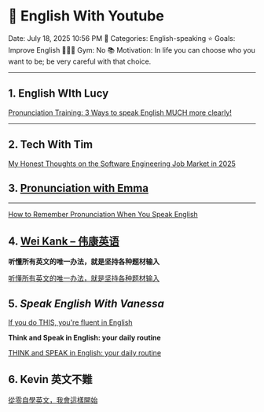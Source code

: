 # 🌅 English With Youtube

Date: July 18, 2025 10:56 PM
📍 Categories: English-speaking
⭐️ Goals: Improve English
🏃🏻‍♀️ Gym: No
📚 Motivation: In life you can choose who you want to be; be very careful with that choice.

---

## 1. English WIth Lucy

[Pronunciation Training: 3 Ways to speak English MUCH more clearly!](https://www.youtube.com/watch?v=jrwglP9EQOU)

---

## 2. **Tech With Tim**

[My Honest Thoughts on the Software Engineering Job Market in 2025](https://www.youtube.com/watch?v=9PpNmDgUDH8)

## 3. [Pronunciation with Emma](https://www.youtube.com/@Pronunciationwithemma)
****

[How to Remember Pronunciation When You Speak English](https://www.youtube.com/watch?v=FmUS_8z2yP8)

## 4. [**Wei Kank – 伟康英语**](https://www.youtube.com/@Weikank)

**听懂所有英文的唯一办法，就是坚持各种题材输入**

[听懂所有英文的唯一办法，就是坚持各种题材输入](https://www.youtube.com/watch?v=BOmj1Fz0TYo)

## 5.  *Speak English With Vanessa*

[If you do THIS, you're fluent in English](https://www.youtube.com/watch?v=ZYCZ-fD44E0)

**Think and Speak in English: your daily routine** 

[THINK and SPEAK in English: your daily routine](https://www.youtube.com/watch?v=nnDVoc5GwSc)

## 6. **Kevin 英文不難**

[從零自學英文，我會這樣開始](https://www.youtube.com/watch?v=TKyQk6eMLFs&t=189s)
